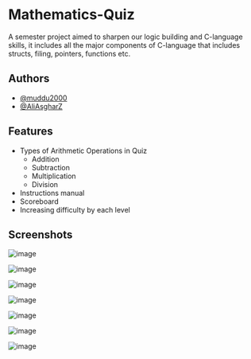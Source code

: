 # Mathematics-Quiz

A semester project aimed to sharpen our logic building and C-language skills, it includes all the major components of C-language that includes structs, filing, pointers, functions etc.

## Authors

- [@muddu2000](https://www.github.com/muddu2000)
- [@AliAsgharZ](https://www.github.com/AliAsgharZ)

## Features

- Types of Arithmetic Operations in Quiz 
    - Addition
    - Subtraction
    - Multiplication
    - Division
- Instructions manual
- Scoreboard
- Increasing difficulty by each level

## Screenshots
![image](https://user-images.githubusercontent.com/92374106/217034866-f1403fc4-bc6e-42ce-a7c8-df5e0b9da48b.png)

![image](https://user-images.githubusercontent.com/92374106/217035047-d8b06251-0a32-449c-a7cc-535a6ab636fb.png)

![image](https://user-images.githubusercontent.com/92374106/217035183-a765f313-7f95-43e7-9129-ed05fde37490.png)

![image](https://user-images.githubusercontent.com/92374106/217035296-39f8d145-8a36-4f27-80b1-0cd798435298.png)

![image](https://user-images.githubusercontent.com/92374106/217035416-1748f7b9-67c8-477c-8d75-909497b28387.png)

![image](https://user-images.githubusercontent.com/92374106/217035599-0b95e2a5-58e9-4aa4-86b6-173aff765ecc.png)

![image](https://user-images.githubusercontent.com/92374106/217035918-a9eabbf7-7b1c-4f9f-bb79-68b9b53b532e.png)


